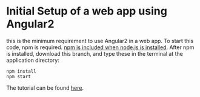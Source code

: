 # Initial Setup of a web app using Angular2
this is the minimum requirement to use Angular2 in a web app. To start this code, npm is required. [npm is included when node.js is installed](https://docs.npmjs.com/getting-started/installing-node). After npm is installed, download this branch, and type these in the terminal at the application directory:
```
npm install
npm start
```
The tutorial can be found [here](http://www.palador.com/2017/03/17/angular-2-vs-reactjs-part-1-setting-an-app-up-from-scratch/).
